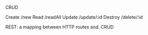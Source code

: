 CRUD

Create 	/new
Read 	/readAll
Update	/update/:id
Destroy /delete/:id


REST: a mapping between HTTP routes and. CRUD
